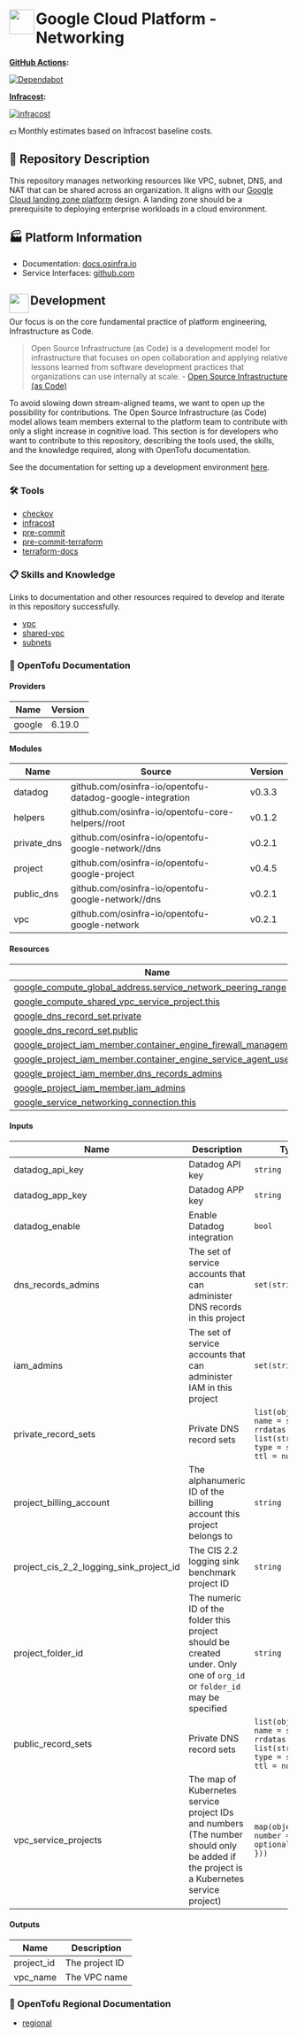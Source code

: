 # <img align="left" width="45" height="45" src="https://github.com/osinfra-io/google-cloud-networking/assets/1610100/59b781d4-46a3-4c57-b5ac-200de6bf8e76"> Google Cloud Platform - Networking

**[GitHub Actions](https://github.com/osinfra-io/google-cloud-networking/actions):**

[![Dependabot](https://github.com/osinfra-io/google-cloud-networking/actions/workflows/dependabot.yml/badge.svg)](https://github.com/osinfra-io/google-cloud-networking/actions/workflows/dependabot.yml)

**[Infracost](https://www.infracost.io):**

[![infracost](https://img.shields.io/endpoint?url=https://dashboard.api.infracost.io/shields/json/cbeecfe3-576f-4553-984c-e451a575ee47/repos/f0cb1c98-ae8e-48c8-9cbe-8f00a8901fd7/branch/1ee44b4d-8e3f-4fc9-8c39-2a7c767cf0c8)](https://dashboard.infracost.io/org/osinfra-io/repos/f0cb1c98-ae8e-48c8-9cbe-8f00a8901fd7?tab=settings)

💵 Monthly estimates based on Infracost baseline costs.

## 📄 Repository Description

This repository manages networking resources like VPC, subnet, DNS, and NAT that can be shared across an organization. It aligns with our [Google Cloud landing zone platform](https://docs.osinfra.io/product-guides/google-cloud-platform/landing-zone) design. A landing zone should be a prerequisite to deploying enterprise workloads in a cloud environment.

## 🏭 Platform Information

- Documentation: [docs.osinfra.io](https://docs.osinfra.io/product-guides/google-cloud-platform/landing-zone/google-cloud-networking)
- Service Interfaces: [github.com](https://github.com/osinfra-io/google-cloud-networking/issues/new/choose)

## <img align="left" width="35" height="35" src="https://github.com/osinfra-io/github-organization-management/assets/1610100/39d6ae3b-ccc2-42db-92f1-276a5bc54e65"> Development

Our focus is on the core fundamental practice of platform engineering, Infrastructure as Code.

>Open Source Infrastructure (as Code) is a development model for infrastructure that focuses on open collaboration and applying relative lessons learned from software development practices that organizations can use internally at scale. - [Open Source Infrastructure (as Code)](https://www.osinfra.io)

To avoid slowing down stream-aligned teams, we want to open up the possibility for contributions. The Open Source Infrastructure (as Code) model allows team members external to the platform team to contribute with only a slight increase in cognitive load. This section is for developers who want to contribute to this repository, describing the tools used, the skills, and the knowledge required, along with OpenTofu documentation.

See the documentation for setting up a development environment [here](https://docs.osinfra.io/fundamentals/development-setup).

### 🛠️ Tools

- [checkov](https://github.com/bridgecrewio/checkov)
- [infracost](https://github.com/infracost/infracost)
- [pre-commit](https://github.com/pre-commit/pre-commit)
- [pre-commit-terraform](https://github.com/antonbabenko/pre-commit-terraform)
- [terraform-docs](https://github.com/terraform-docs/terraform-docs)

### 📋 Skills and Knowledge

Links to documentation and other resources required to develop and iterate in this repository successfully.

- [vpc](https://cloud.google.com/vpc/docs)
- [shared-vpc](https://cloud.google.com/vpc/docs/shared-vpc)
- [subnets](https://cloud.google.com/vpc/docs/subnets)

### 📓 OpenTofu Documentation

<!-- BEGIN_TF_DOCS -->
#### Providers

| Name | Version |
|------|---------|
| google | 6.19.0 |

#### Modules

| Name | Source | Version |
|------|--------|---------|
| datadog | github.com/osinfra-io/opentofu-datadog-google-integration | v0.3.3 |
| helpers | github.com/osinfra-io/opentofu-core-helpers//root | v0.1.2 |
| private\_dns | github.com/osinfra-io/opentofu-google-network//dns | v0.2.1 |
| project | github.com/osinfra-io/opentofu-google-project | v0.4.5 |
| public\_dns | github.com/osinfra-io/opentofu-google-network//dns | v0.2.1 |
| vpc | github.com/osinfra-io/opentofu-google-network | v0.2.1 |

#### Resources

| Name | Type |
|------|------|
| [google_compute_global_address.service_network_peering_range](https://search.opentofu.org/provider/hashicorp/google/latest/docs/resources/compute_global_address) | resource |
| [google_compute_shared_vpc_service_project.this](https://search.opentofu.org/provider/hashicorp/google/latest/docs/resources/compute_shared_vpc_service_project) | resource |
| [google_dns_record_set.private](https://search.opentofu.org/provider/hashicorp/google/latest/docs/resources/dns_record_set) | resource |
| [google_dns_record_set.public](https://search.opentofu.org/provider/hashicorp/google/latest/docs/resources/dns_record_set) | resource |
| [google_project_iam_member.container_engine_firewall_management](https://search.opentofu.org/provider/hashicorp/google/latest/docs/resources/project_iam_member) | resource |
| [google_project_iam_member.container_engine_service_agent_user](https://search.opentofu.org/provider/hashicorp/google/latest/docs/resources/project_iam_member) | resource |
| [google_project_iam_member.dns_records_admins](https://search.opentofu.org/provider/hashicorp/google/latest/docs/resources/project_iam_member) | resource |
| [google_project_iam_member.iam_admins](https://search.opentofu.org/provider/hashicorp/google/latest/docs/resources/project_iam_member) | resource |
| [google_service_networking_connection.this](https://search.opentofu.org/provider/hashicorp/google/latest/docs/resources/service_networking_connection) | resource |

#### Inputs

| Name | Description | Type | Default | Required |
|------|-------------|------|---------|:--------:|
| datadog\_api\_key | Datadog API key | `string` | n/a | yes |
| datadog\_app\_key | Datadog APP key | `string` | n/a | yes |
| datadog\_enable | Enable Datadog integration | `bool` | `false` | no |
| dns\_records\_admins | The set of service accounts that can administer DNS records in this project | `set(string)` | `[]` | no |
| iam\_admins | The set of service accounts that can administer IAM in this project | `set(string)` | `[]` | no |
| private\_record\_sets | Private DNS record sets | ```list(object({ name = string rrdatas = list(string) type = string ttl = number }))``` | `[]` | no |
| project\_billing\_account | The alphanumeric ID of the billing account this project belongs to | `string` | `"01C550-A2C86B-B8F16B"` | no |
| project\_cis\_2\_2\_logging\_sink\_project\_id | The CIS 2.2 logging sink benchmark project ID | `string` | n/a | yes |
| project\_folder\_id | The numeric ID of the folder this project should be created under. Only one of `org_id` or `folder_id` may be specified | `string` | n/a | yes |
| public\_record\_sets | Private DNS record sets | ```list(object({ name = string rrdatas = list(string) type = string ttl = number }))``` | `[]` | no |
| vpc\_service\_projects | The map of Kubernetes service project IDs and numbers (The number should only be added if the project is a Kubernetes service project) | ```map(object({ number = optional(number) }))``` | `{}` | no |

#### Outputs

| Name | Description |
|------|-------------|
| project\_id | The project ID |
| vpc\_name | The VPC name |
<!-- END_TF_DOCS -->

### 📓 OpenTofu Regional Documentation

- [regional](regional/README.md)
